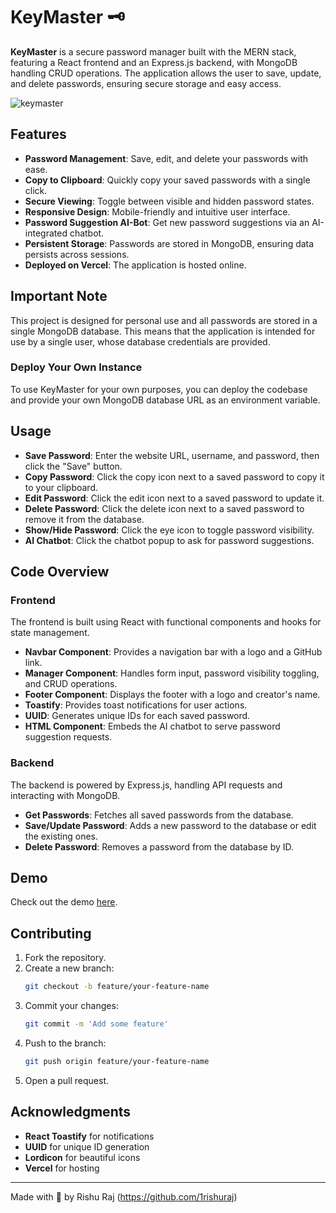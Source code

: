 # KeyMaster 🗝

**KeyMaster** is a secure password manager built with the MERN stack, featuring a React frontend and an Express.js backend, with MongoDB handling CRUD operations. The application allows the user to save, update, and delete passwords, ensuring secure storage and easy access.

![keymaster](https://github.com/1rishuraj/keymaster/assets/49861230/12b63942-0135-4c7f-9b93-5c568e69db7c)


## Features

- **Password Management**: Save, edit, and delete your passwords with ease.
- **Copy to Clipboard**: Quickly copy your saved passwords with a single click.
- **Secure Viewing**: Toggle between visible and hidden password states.
- **Responsive Design**: Mobile-friendly and intuitive user interface.
- **Password Suggestion AI-Bot**: Get new password suggestions via an AI-integrated chatbot.
- **Persistent Storage**: Passwords are stored in MongoDB, ensuring data persists across sessions.
- **Deployed on Vercel**: The application is hosted online.

## Important Note

This project is designed for personal use and all passwords are stored in a single MongoDB database. This means that the application is intended for use by a single user, whose database credentials are provided.

### Deploy Your Own Instance

To use KeyMaster for your own purposes, you can deploy the codebase and provide your own MongoDB database URL as an environment variable. 

## Usage

- **Save Password**: Enter the website URL, username, and password, then click the "Save" button.
- **Copy Password**: Click the copy icon next to a saved password to copy it to your clipboard.
- **Edit Password**: Click the edit icon next to a saved password to update it.
- **Delete Password**: Click the delete icon next to a saved password to remove it from the database.
- **Show/Hide Password**: Click the eye icon to toggle password visibility.
- **AI Chatbot**: Click the chatbot popup to ask for password suggestions.

## Code Overview

### Frontend

The frontend is built using React with functional components and hooks for state management.

- **Navbar Component**: Provides a navigation bar with a logo and a GitHub link.
- **Manager Component**: Handles form input, password visibility toggling, and CRUD operations.
- **Footer Component**: Displays the footer with a logo and creator's name.
- **Toastify**: Provides toast notifications for user actions.
- **UUID**: Generates unique IDs for each saved password.
- **HTML Component**: Embeds the AI chatbot to serve password suggestion requests.


### Backend

The backend is powered by Express.js, handling API requests and interacting with MongoDB.

- **Get Passwords**: Fetches all saved passwords from the database.
- **Save/Update Password**: Adds a new password to the database or edit the existing ones. 
- **Delete Password**: Removes a password from the database by ID.

## Demo

Check out the demo [here]().

## Contributing

1. Fork the repository.
2. Create a new branch:
    ```sh
    git checkout -b feature/your-feature-name
    ```
3. Commit your changes:
    ```sh
    git commit -m 'Add some feature'
    ```
4. Push to the branch:
    ```sh
    git push origin feature/your-feature-name
    ```
5. Open a pull request.

## Acknowledgments

- **React Toastify** for notifications
- **UUID** for unique ID generation
- **Lordicon** for beautiful icons
- **Vercel** for hosting

---

Made with 💖 by Rishu Raj (https://github.com/1rishuraj)
